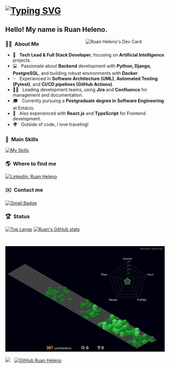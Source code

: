 # [![Typing SVG](https://readme-typing-svg.herokuapp.com/?color=00FF00&size=30&duration=70000&center=true&vCenter=true&width=1000&lines=Ruan+Heleno;Tech+Lead+%26+Backend+Developer+(Python%2FDjango);Building+Scalable+Solutions+with+AI)](https://git.io/typing-svg)

## Hello! My name is Ruan Heleno.

<img align="right" src="https://api.daily.dev/devcards/6aeeca3c8b334bc49aeecd9b7757be47.png?r=vul" width="250" alt="Ruan Heleno's Dev Card"/>

### :man_technologist: &nbsp;About Me

-   🚀 &nbsp; **Tech Lead & Full Stack Developer**, focusing on **Artificial Intelligence** projects.
-   💻 &nbsp; Passionate about **Backend** development with **Python, Django, PostgreSQL**, and building robust environments with **Docker**.
-   💡 &nbsp; Experienced in **Software Architecture (UML)**, **Automated Testing (Pytest)**, and **CI/CD pipelines (GitHub Actions)**.
-   👨‍💻 &nbsp; Leading development teams, using **Jira** and **Confluence** for management and documentation.
-   🎓 &nbsp; Currently pursuing a **Postgraduate degree in Software Engineering** at Estácio.
-   🔧 &nbsp; Also experienced with **React.js** and **TypeScript** for Frontend development.
-   🌍 &nbsp; Outside of code, I love traveling!

### :rocket: &nbsp;**Main Skills**

[![My Skills](https://skillicons.dev/icons?i=python,django,postgresql,redis,docker,git,github,githubactions,nginx,react,typescript,javascript,html,css,mysql,linux,vscode,postman&perline=7)](https://skillicons.dev/icons?i=python,django,postgresql,redis,docker,git,github,githubactions,nginx,react,typescript,javascript,html,css,mysql,linux,vscode,postman)
<!-- Removed Celery as icon might not be available on skillicons.dev -->
<!-- Pytest doesn't have a standard icon on skillicons.dev, but it's mentioned in the text -->

### :earth_americas: &nbsp;**Where to find me**

[![Linkedin: Ruan Heleno](https://img.shields.io/badge/-LinkedIn-blue?style=flat-square&logo=Linkedin&logoColor=white&link=https://www.linkedin.com/in/ruanheleno/)](https://www.linkedin.com/in/ruanheleno/)
<!-- Changed skill icon to a more standard/professional badge -->

### ✉️ &nbsp;**Contact me**

[![Gmail Badge](https://img.shields.io/badge/Gmail-D14836?style=for-the-badge&logo=gmail&logoColor=white&link=mailto:ruanheleno.dev@gmail.com)](mailto:ruanheleno.dev@gmail.com)
<!-- Email confirmed with the resume -->

### :trophy: &nbsp;Status

<!-- Kept the stats you already had, they update automatically -->
[![Top Langs](https://github-readme-stats.vercel.app/api/top-langs/?username=ruanheleno&layout=compact&langs_count=6&theme=dracula)](https://github.com/RuanHeleno) <!-- Increased langs_count to 6 -->
[![Ruan's GitHub stats](https://github-readme-stats.vercel.app/api?username=ruanheleno&show_icons=true&count_private=true&theme=dracula)](https://github.com/RuanHeleno)

<br />

<!-- Kept the visuals you already had -->
![](./profile-3d-contrib/profile-night-green.svg)

![](https://komarev.com/ghpvc/?username=RuanHeleno&color=006bed) &nbsp;
[![GitHub Ruan Heleno]( https://img.shields.io/github/followers/RuanHeleno?label=follow&style=social)](https://github.com/RuanHeleno)


<!-- ![Snake animation](https://github.com/RuanHeleno/RuanHeleno/blob/output/github-contribution-grid-snake.svg) -->
<!-- Kept commented out -->
